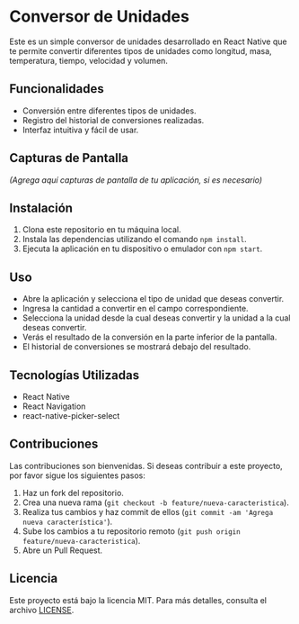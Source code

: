 # Conversor de Unidades

Este es un simple conversor de unidades desarrollado en React Native que te permite convertir diferentes tipos de unidades como longitud, masa, temperatura, tiempo, velocidad y volumen.

## Funcionalidades

- Conversión entre diferentes tipos de unidades.
- Registro del historial de conversiones realizadas.
- Interfaz intuitiva y fácil de usar.

## Capturas de Pantalla

_(Agrega aquí capturas de pantalla de tu aplicación, si es necesario)_

## Instalación

1. Clona este repositorio en tu máquina local.
2. Instala las dependencias utilizando el comando `npm install`.
3. Ejecuta la aplicación en tu dispositivo o emulador con `npm start`.

## Uso

- Abre la aplicación y selecciona el tipo de unidad que deseas convertir.
- Ingresa la cantidad a convertir en el campo correspondiente.
- Selecciona la unidad desde la cual deseas convertir y la unidad a la cual deseas convertir.
- Verás el resultado de la conversión en la parte inferior de la pantalla.
- El historial de conversiones se mostrará debajo del resultado.

## Tecnologías Utilizadas

- React Native
- React Navigation
- react-native-picker-select

## Contribuciones

Las contribuciones son bienvenidas. Si deseas contribuir a este proyecto, por favor sigue los siguientes pasos:

1. Haz un fork del repositorio.
2. Crea una nueva rama (`git checkout -b feature/nueva-caracteristica`).
3. Realiza tus cambios y haz commit de ellos (`git commit -am 'Agrega nueva característica'`).
4. Sube los cambios a tu repositorio remoto (`git push origin feature/nueva-caracteristica`).
5. Abre un Pull Request.

## Licencia

Este proyecto está bajo la licencia MIT. Para más detalles, consulta el archivo [LICENSE](LICENSE).

